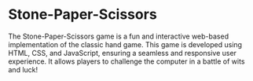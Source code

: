 # Stone-Paper-Scissors
The Stone-Paper-Scissors game is a fun and interactive web-based implementation of the classic hand game. This game is developed using HTML, CSS, and JavaScript, ensuring a seamless and responsive user experience. It allows players to challenge the computer in a battle of wits and luck!
